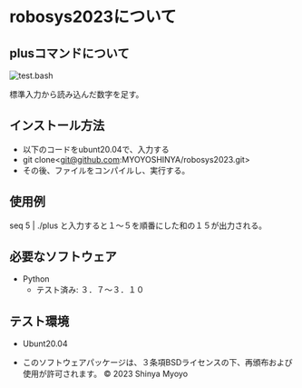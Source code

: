 # robosys2023について
## plusコマンドについて
![test.bash](https://github.com/MYOYOSHINYA/robosys2023/actions/workflows/test.yml/badge.svg)

標準入力から読み込んだ数字を足す。

## インストール方法
* 以下のコードをubunt20.04で、入力する
* git clone<git@github.com:MYOYOSHINYA/robosys2023.git>
* その後、ファイルをコンパイルし、実行する。
## 使用例
seq 5 | ./plus と入力すると１～５を順番にした和の１５が出力される。

## 必要なソフトウェア
* Python
	* テスト済み: ３．７～３．１０

## テスト環境
* Ubunt20.04


* このソフトウェアパッケージは、３条項BSDライセンスの下、再頒布および使用が許可されます。
© 2023 Shinya Myoyo

